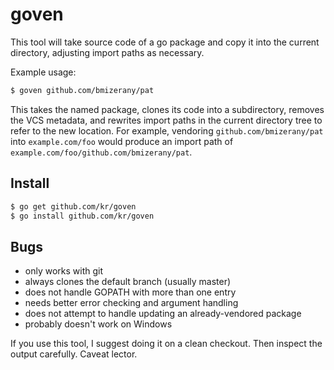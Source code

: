 # goven

This tool will take source code of a go package
and copy it into the current directory, adjusting
import paths as necessary.

Example usage:

```bash
$ goven github.com/bmizerany/pat
```

This takes the named package, clones its code into
a subdirectory, removes the VCS metadata, and
rewrites import paths in the current directory tree
to refer to the new location. For example, vendoring
`github.com/bmizerany/pat` into `example.com/foo` would
produce an import path of
`example.com/foo/github.com/bmizerany/pat`.

## Install

```bash
$ go get github.com/kr/goven
$ go install github.com/kr/goven
```

## Bugs

- only works with git
- always clones the default branch (usually master)
- does not handle GOPATH with more than one entry
- needs better error checking and argument handling
- does not attempt to handle updating an already-vendored package
- probably doesn't work on Windows

If you use this tool, I suggest doing it on a clean checkout.
Then inspect the output carefully. Caveat lector.
